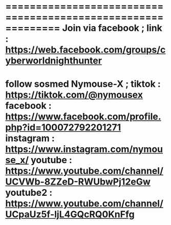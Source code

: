 =============================================================
Join via facebook ;
link : https://web.facebook.com/groups/cyberworldnighthunter
=============================================================
follow sosmed Nymouse-X ;
tiktok : https://tiktok.com/@nymousex
facebook : https://www.facebook.com/profile.php?id=100072792201271
instagram : https://www.instagram.com/nymouse_x/
youtube : https://www.youtube.com/channel/UCVWb-8ZZeD-RWUbwPj12eGw
youtube2 : https://www.youtube.com/channel/UCpaUz5f-ljL4GQcRQ0KnFfg
=============================================================
